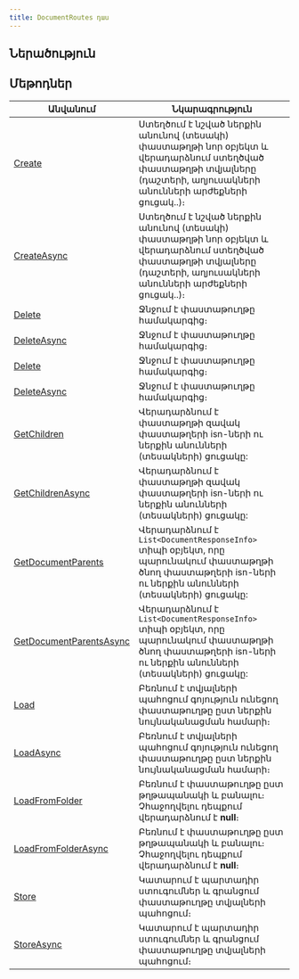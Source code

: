 ```yaml
---
title: DocumentRoutes դաս
---
```


## Ներածություն

## Մեթոդներ

| Անվանում | Նկարագրություն |
|----------|----------------|
| [Create](DocumentRoutes/Create.md) | Ստեղծում է նշված ներքին անունով (տեսակի) փաստաթղթի նոր օբյեկտ և վերադարձնում ստեղծված փաստաթղթի տվյալները (դաշտերի, աղյուսակների անունների  արժեքների ցուցակ..)։ |
| [CreateAsync](DocumentRoutes/CreateAsync.md) | Ստեղծում է նշված ներքին անունով (տեսակի) փաստաթղթի նոր օբյեկտ և վերադարձնում ստեղծված փաստաթղթի տվյալները (դաշտերի, աղյուսակների անունների  արժեքների ցուցակ..)։ |
| [Delete](DocumentRoutes/Delete.md) | Ջնջում է փաստաթուղթը համակարգից։ |
| [DeleteAsync](DocumentRoutes/DeleteAsync.md) | Ջնջում է փաստաթուղթը համակարգից։ |
| [Delete](DocumentRoutes/Delete1.md) | Ջնջում է փաստաթուղթը համակարգից։ |
| [DeleteAsync](DocumentRoutes/DeleteAsync1.md) | Ջնջում է փաստաթուղթը համակարգից։ |
| [GetChildren](DocumentRoutes/GetChildren.md) | Վերադարձնում է փաստաթղթի զավակ փաստաթղերի isn-ների ու ներքին անունների (տեսակների) ցուցակը: |
| [GetChildrenAsync](DocumentRoutes/GetChildrenAsync.md) | Վերադարձնում է փաստաթղթի զավակ փաստաթղերի isn-ների ու ներքին անունների (տեսակների) ցուցակը: |
| [GetDocumentParents](DocumentRoutes/GetDocumentParents.md) | Վերադարձնում է `List<DocumentResponseInfo>` տիպի օբյեկտ, որը պարունակում փաստաթղթի ծնող փաստաթղերի isn-ների ու ներքին անունների (տեսակների) ցուցակը: |
| [GetDocumentParentsAsync](DocumentRoutes/GetDocumentParentsAsync.md) | Վերադարձնում է `List<DocumentResponseInfo>` տիպի օբյեկտ, որը պարունակում փաստաթղթի ծնող փաստաթղերի isn-ների ու ներքին անունների (տեսակների) ցուցակը: |
| [Load](DocumentRoutes/Load.md) | Բեռնում է տվյալների պահոցում գոյություն ունեցող փաստաթուղթը ըստ ներքին նույնականացման համարի։ |
| [LoadAsync](DocumentRoutes/LoadAsync.md) | Բեռնում է տվյալների պահոցում գոյություն ունեցող փաստաթուղթը ըստ ներքին նույնականացման համարի։ |
| [LoadFromFolder](DocumentRoutes/LoadFromFolder.md) | Բեռնում է փաստաթուղթը ըստ թղթապանակի և բանալու։ Չհաջողվելու դեպքում վերադարձնում է **null**։ |
| [LoadFromFolderAsync](DocumentRoutes/LoadFromFolderAsync.md) | Բեռնում է փաստաթուղթը ըստ թղթապանակի և բանալու։ Չհաջողվելու դեպքում վերադարձնում է **null**։ |
| [Store](DocumentRoutes/Store.md) | Կատարում է պարտադիր ստուգումներ և գրանցում փաստաթուղթը տվյալների պահոցում։ |
| [StoreAsync](DocumentRoutes/StoreAsync.md) | Կատարում է պարտադիր ստուգումներ և գրանցում փաստաթուղթը տվյալների պահոցում։ |
